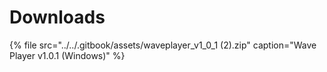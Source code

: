 # Downloads

{% file src="../../.gitbook/assets/waveplayer\_v1\_0\_1 \(2\).zip" caption="Wave Player v1.0.1 \(Windows\)" %}



